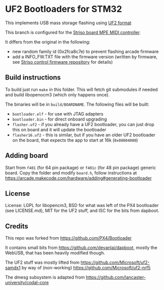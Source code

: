 # UF2 Bootloaders for STM32

This implements USB mass storage flashing using [UF2 format](https://github.com/Microsoft/uf2)

This branch is configured for the [Striso board MPE MIDI controller](https://www.striso.org/).

It differs from the original in the following:

- new random family id (0x2fca8c7e) to prevent flashing arcade firmware
- add a INFO_FW.TXT file with the firmware version (written by firmware, see [Striso control firmware repository](https://github.com/striso/striso-control-firmware) for details)

## Build instructions

To build just run ``make`` in this folder.
This will fetch git submodules if needed and build libopenocm3
(which only happens once).

The binaries will be in `build/BOARDNAME`. 
The following files will be built:
* `bootloader.elf` - for use with JTAG adapters
* `bootloader.bin` - for direct onboard upgrading
* `flasher.uf2` - if you already have a UF2 bootloader, you can just drop this on board and it will update the bootloader
* `flasher16.uf2` - this is similar, but if you have an older UF2 bootloader on the board, that expects the app to start at 16k (`0x08004000`)

## Adding board

Start from `f401` (for 64 pin package) or `f401c` (for 48 pin package) generic board.
Copy the folder and modify `board.h`, follow instructions at 
https://arcade.makecode.com/hardware/adding#generating-bootloader

## License

License: LGPL for libopencm3, BSD for what was left of the PX4 bootloader (see LICENSE.md),
MIT for the UF2 stuff, and ISC for the bits from dapboot.

## Credits

This repo was forked from https://github.com/PX4/Bootloader

It contains small bits from https://github.com/devanlai/dapboot,
mostly the WebUSB, that has been heavily modified though.

The UF2 stuff was mostly lifted from https://github.com/Microsoft/uf2-samdx1
by way of (non-working) https://github.com/Microsoft/uf2-nrf5

The dmesg subsystem is adapted from https://github.com/lancaster-university/codal-core
